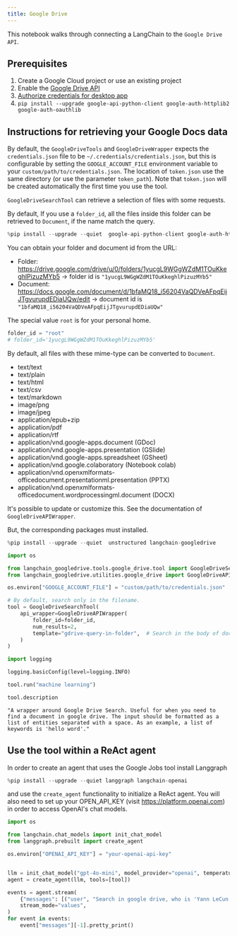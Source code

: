 ```yaml
---
title: Google Drive
---
```


This notebook walks through connecting a LangChain to the `Google Drive API`.

## Prerequisites

1. Create a Google Cloud project or use an existing project
1. Enable the [Google Drive API](https://console.cloud.google.com/flows/enableapi?apiid=drive.googleapis.com)
1. [Authorize credentials for desktop app](https://developers.google.com/drive/api/quickstart/python#authorize_credentials_for_a_desktop_application)
1. `pip install --upgrade google-api-python-client google-auth-httplib2 google-auth-oauthlib`

## Instructions for retrieving your Google Docs data
By default, the `GoogleDriveTools` and `GoogleDriveWrapper` expects the `credentials.json` file to be `~/.credentials/credentials.json`, but this is configurable by setting the `GOOGLE_ACCOUNT_FILE` environment variable to your `custom/path/to/credentials.json`. 
The location of `token.json` use the same directory (or use the parameter `token_path`). Note that `token.json` will be created automatically the first time you use the tool.

`GoogleDriveSearchTool` can retrieve a selection of files with some requests. 

By default, If you use a `folder_id`, all the files inside this folder can be retrieved to `Document`, if the name match the query.



```python
%pip install --upgrade --quiet  google-api-python-client google-auth-httplib2 google-auth-oauthlib langchain-community
```

You can obtain your folder and document id from the URL:

* Folder: https://drive.google.com/drive/u/0/folders/1yucgL9WGgWZdM1TOuKkeghlPizuzMYb5 -> folder id is `"1yucgL9WGgWZdM1TOuKkeghlPizuzMYb5"`
* Document: https://docs.google.com/document/d/1bfaMQ18_i56204VaQDVeAFpqEijJTgvurupdEDiaUQw/edit -> document id is `"1bfaMQ18_i56204VaQDVeAFpqEijJTgvurupdEDiaUQw"`

The special value `root` is for your personal home.


```python
folder_id = "root"
# folder_id='1yucgL9WGgWZdM1TOuKkeghlPizuzMYb5'
```

By default, all files with these mime-type can be converted to `Document`.
- text/text
- text/plain
- text/html
- text/csv
- text/markdown
- image/png
- image/jpeg
- application/epub+zip
- application/pdf
- application/rtf
- application/vnd.google-apps.document (GDoc)
- application/vnd.google-apps.presentation (GSlide)
- application/vnd.google-apps.spreadsheet (GSheet)
- application/vnd.google.colaboratory (Notebook colab)
- application/vnd.openxmlformats-officedocument.presentationml.presentation (PPTX)
- application/vnd.openxmlformats-officedocument.wordprocessingml.document (DOCX)

It's possible to update or customize this. See the documentation of `GoogleDriveAPIWrapper`.

But, the corresponding packages must installed.


```python
%pip install --upgrade --quiet  unstructured langchain-googledrive
```


```python
import os

from langchain_googledrive.tools.google_drive.tool import GoogleDriveSearchTool
from langchain_googledrive.utilities.google_drive import GoogleDriveAPIWrapper

os.environ["GOOGLE_ACCOUNT_FILE"] = "custom/path/to/credentials.json"

# By default, search only in the filename.
tool = GoogleDriveSearchTool(
    api_wrapper=GoogleDriveAPIWrapper(
        folder_id=folder_id,
        num_results=2,
        template="gdrive-query-in-folder",  # Search in the body of documents
    )
)
```


```python
import logging

logging.basicConfig(level=logging.INFO)
```


```python
tool.run("machine learning")
```


```python
tool.description
```



```output
"A wrapper around Google Drive Search. Useful for when you need to find a document in google drive. The input should be formatted as a list of entities separated with a space. As an example, a list of keywords is 'hello word'."
```


## Use the tool within a ReAct agent

In order to create an agent that uses the Google Jobs tool install Langgraph


```python
%pip install --upgrade --quiet langgraph langchain-openai
```

and use the `create_agent` functionality to initialize a ReAct agent. You will also need to set up your OPEN_API_KEY (visit https://platform.openai.com) in order to access OpenAI's chat models.


```python
import os

from langchain.chat_models import init_chat_model
from langgraph.prebuilt import create_agent

os.environ["OPENAI_API_KEY"] = "your-openai-api-key"


llm = init_chat_model("gpt-4o-mini", model_provider="openai", temperature=0)
agent = create_agent(llm, tools=[tool])

events = agent.stream(
    {"messages": [("user", "Search in google drive, who is 'Yann LeCun' ?")]},
    stream_mode="values",
)
for event in events:
    event["messages"][-1].pretty_print()
```
